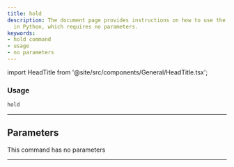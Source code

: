 ```yaml
---
title: hold
description: The document page provides instructions on how to use the 'hold' command
  in Python, which requires no parameters.
keywords:
- hold command
- usage
- no parameters
---
```


import HeadTitle from '@site/src/components/General/HeadTitle.tsx';

<HeadTitle title="portfolio/degiro/hold /brokers - Reference | OpenBB Terminal Docs" />



### Usage

```python
hold
```

---

## Parameters

This command has no parameters


---
